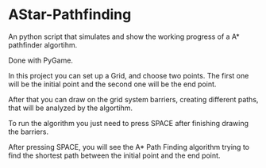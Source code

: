 # AStar-Pathfinding

An python script that simulates and show the working progress of a A* pathfinder algortihm. 

Done with PyGame.

In this project you can set up a Grid, and choose two points. The first one will be the initial point and the second one will be the end point.

After that you can draw on the grid system barriers, creating different paths, that will be analyzed by the algortihm.

To run the algorithm you just need to press SPACE after finishing drawing the barriers.

After pressing SPACE, you will see the A* Path Finding algorithm trying to find the shortest path between the initial point and the end point.
